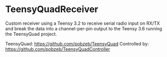 # TeensyQuadReceiver
Custom receiver using a Teensy 3.2 to receive serial radio input on RX/TX and break the data into a channel-per-pin output to the Teensy 3.6 running the TeensyQuad project.

TeensyQuad: https://github.com/pobzeb/TeensyQuad
Controlled by: https://github.com/pobzeb/TeensyQuadController

